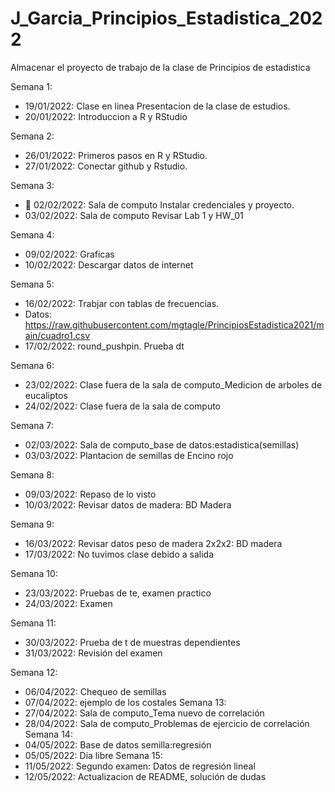 # J_Garcia_Principios_Estadistica_2022
Almacenar el proyecto de trabajo de la clase de Principios de estadistica

Semana 1:

+ 19/01/2022: Clase en linea Presentacion de la clase de estudios.
+ 20/01/2022: Introduccion a R y RStudio

Semana 2: 

+ 26/01/2022: Primeros pasos en R y RStudio.
+ 27/01/2022: Conectar github y Rstudio.

Semana 3:

+ :dart: 02/02/2022: Sala de computo Instalar credenciales y proyecto.
+ 03/02/2022: Sala de computo Revisar Lab 1 y HW_01

Semana 4:
+ 09/02/2022: Graficas 
+ 10/02/2022: Descargar datos de internet

Semana 5:
+ 16/02/2022: Trabjar con tablas de frecuencias.
+ Datos:  https://raw.githubusercontent.com/mgtagle/PrincipiosEstadistica2021/main/cuadro1.csv
+ 17/02/2022: round_pushpin. Prueba dt

Semana 6:
+ 23/02/2022: Clase fuera de la sala de computo_Medicion de arboles de eucaliptos
+ 24/02/2022: Clase fuera de la sala de computo

Semana 7:
+ 02/03/2022: Sala de computo_base de datos:estadistica(semillas)
+ 03/03/2022: Plantacion de semillas de Encino rojo

Semana 8:
+ 09/03/2022: Repaso de lo visto
+ 10/03/2022: Revisar datos de madera: BD Madera

Semana 9:
+ 16/03/2022: Revisar datos peso de madera 2x2x2: BD madera
+ 17/03/2022: No tuvimos clase debido a salida

Semana 10:
+ 23/03/2022: Pruebas de te, examen practico
+ 24/03/2022: Examen

Semana 11:
+ 30/03/2022: Prueba de t de muestras dependientes
+ 31/03/2022: Revisión del examen

Semana 12:
+ 06/04/2022: Chequeo de semillas
+ 07/04/2022: ejemplo de los costales
Semana 13:
+ 27/04/2022: Sala de computo_Tema nuevo de correlación
+ 28/04/2022: Sala de computo_Problemas de ejercicio de correlación
Semana 14:
+ 04/05/2022: Base de datos semilla:regresión
+ 05/05/2022: Dia libre
Semana 15:
+ 11/05/2022: Segundo examen: Datos de regresión lineal
+ 12/05/2022: Actualizacion de README, solución de dudas